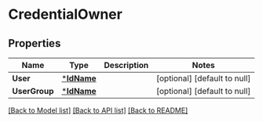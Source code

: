 # CredentialOwner

## Properties
Name | Type | Description | Notes
------------ | ------------- | ------------- | -------------
**User** | [***IdName**](IdName.md) |  | [optional] [default to null]
**UserGroup** | [***IdName**](IdName.md) |  | [optional] [default to null]

[[Back to Model list]](../README.md#documentation-for-models) [[Back to API list]](../README.md#documentation-for-api-endpoints) [[Back to README]](../README.md)

